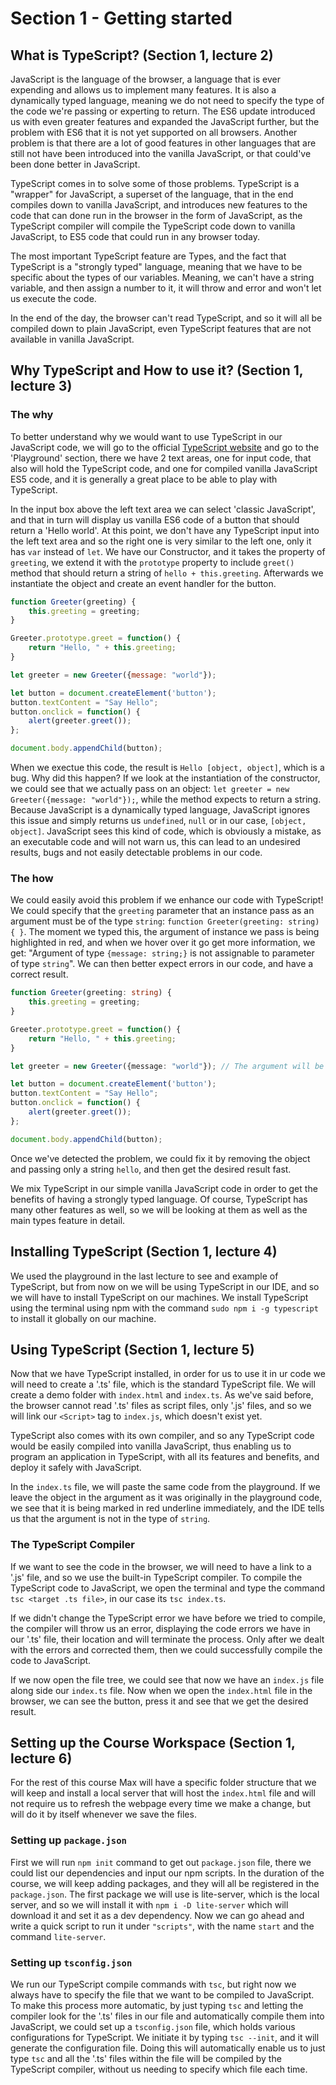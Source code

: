# Section 1 - Getting started

## What is TypeScript? (Section 1, lecture 2)

JavaScript is the language of the browser, a language that is ever expending and allows us to implement many features. It is also a dynamically typed language, meaning we do not need to specify the type of the code we're passing or experting to return. The ES6 update introduced us with even greater features and expanded the JavaScript further, but the problem with ES6 that it is not yet supported on all browsers. Another problem is that there are a lot of good features in other languages that are still not have been introduced into the vanilla JavaScript, or that could've been done better in JavaScript.

TypeScript comes in to solve some of those problems. TypeScript is a "wrapper" for JavaScript, a superset of the language, that in the end compiles down to vanilla JavaScript, and introduces new features to the code that can done run in the browser in the form of JavaScript, as the TypeScript compiler will compile the TypeScript code down to vanilla JavaScript, to ES5 code that could run in any browser today.

The most important TypeScript feature are Types, and the fact that TypeScript is a "strongly typed" language, meaning that we have to be specific about the types of our variables. Meaning, we can't have a string variable, and then assign a number to it, it will throw and error and won't let us execute the code.

In the end of the day, the browser can't read TypeScript, and so it will all be compiled down to plain JavaScript, even TypeScript features that are not available in vanilla JavaScript.

## Why TypeScript and How to use it? (Section 1, lecture 3)

### The why

To better understand why we would want to use TypeScript in our JavaScript code, we will go to the official [TypeScript website](typescriptlang.org) and go to the 'Playground' section, there we have 2 text areas, one for input code, that also will hold the TypeScript code, and one for compiled vanilla JavaScript ES5 code, and it is generally a great place to be able to play with TypeScript.

In the input box above the left text area we can select 'classic JavaScript', and that in turn will display us vanilla ES6 code of a button that should return a 'Hello world'. At this point, we don't have any TypeScript input into the left text area and so the right one is very similar to the left one, only it has `var` instead of `let`. We have our Constructor, and it takes the property of `greeting`, we extend it with the `prototype` property to include `greet()` method that should return a string of `hello + this.greeting`. Afterwards we instantiate the object and create an event handler for the button.

```js
function Greeter(greeting) {
    this.greeting = greeting;
}

Greeter.prototype.greet = function() {
    return "Hello, " + this.greeting;
}

let greeter = new Greeter({message: "world"});  

let button = document.createElement('button');
button.textContent = "Say Hello";
button.onclick = function() {
    alert(greeter.greet());
};

document.body.appendChild(button);
```

When we exectue this code, the result is `Hello [object, object]`, which is a bug. Why did this happen? If we look at the instantiation of the constructor, we could see that we actually pass on an object: `let greeter = new Greeter({message: "world"});`, while the method expects to return a string. Because JavaScript is a dynamically typed language, JavaScript ignores this issue and simply returns us `undefined`, `null` or in our case, `[object, object]`. JavaScript sees this kind of code, which is obviously a mistake, as an executable code and will not warn us, this can lead to an undesired results, bugs and not easily detectable problems in our code.

### The how

We could easily avoid this problem if we enhance our code with TypeScript! We could specify that the `greeting` parameter that an instance pass as an argument must be of the type `string`: `function Greeter(greeting: string) { }`. The moment we typed this, the argument of instance we pass is being highlighted in red, and when we hover over it go get more information, we get: "Argument of type `{message: string;}` is not assignable to parameter of type `string`". We can then better expect errors in our code, and have a correct result.

```ts
function Greeter(greeting: string) {
    this.greeting = greeting;
}

Greeter.prototype.greet = function() {
    return "Hello, " + this.greeting;
}

let greeter = new Greeter({message: "world"}); // The argument will be marked in a red underline

let button = document.createElement('button');
button.textContent = "Say Hello";
button.onclick = function() {
    alert(greeter.greet());
};

document.body.appendChild(button);
```

Once we've detected the problem, we could fix it by removing the object and passing only a string `hello`, and then get the desired result fast.

We mix TypeScript in our simple vanilla JavaScript code in order to get the benefits of having a strongly typed language. Of course, TypeScript has many other features as well, so we will be looking at them as well as the main types feature in detail.

## Installing TypeScript (Section 1, lecture 4)

We used the playground in the last lecture to see and example of TypeScript, but from now on we will be using TypeScript in our IDE, and so we will have to install TypeScript on our machines. We install TypeScript using the terminal using npm with the command `sudo npm i -g typescript` to install it globally on our machine.

## Using TypeScript (Section 1, lecture 5)

Now that we have TypeScript installed, in order for us to use it in ur code we will need to create a '.ts' file, which is the standard TypeScript file. We will create a demo folder with `index.html` and `index.ts`. As we've said before, the browser cannot read '.ts' files as script files, only '.js' files, and so we will link our `<Script>` tag to `index.js`, which doesn't exist yet.

TypeScript also comes with its own compiler, and so any TypeScript code would be easily compiled into vanilla JavaScript, thus enabling us to program an application in TypeScript, with all its features and benefits, and deploy it safely with JavaScript.

In the `index.ts` file, we will paste the same code from the playground. If we leave the object in the argument as it was originally in the playground code, we see that it is being marked in red underline immediately, and the IDE tells us that the argument is not in the type of `string`.

### The TypeScript Compiler

If we want to see the code in the browser, we will need to have a link to a '.js' file, and so we use the built-in TypeScript compiler. To compile the TypeScript code to JavaScript, we open the terminal and type the command `tsc <target .ts file>`, in our case its `tsc index.ts`.

If we didn't change the TypeScript error we have before we tried to compile, the compiler will throw us an error, displaying the code errors we have in our '.ts' file, their location and will terminate the process. Only after we dealt with the errors and corrected them, then we could successfully compile the code to JavaScript.

If we now open the file tree, we could see that now we have an `index.js` file along side our `index.ts` file. Now when we open the `index.html` file in the browser, we can see the button, press it and see that we get the desired result.

## Setting up the Course Workspace (Section 1, lecture 6)

For the rest of this course Max will have a specific folder structure that we will keep and install a local server that will host the `index.html` file and will not require us to refresh the webpage every time we make a change, but will do it by itself whenever we save the files.

### Setting up `package.json`

First we will run `npm init` command to get out `package.json` file, there we could list our dependencies and input our npm scripts. In the duration of the course, we will keep adding packages, and they will all be registered in the `package.json`. The first package we will use is lite-server, which is the local server, and so we will install it with `npm i -D lite-server` which will download it and set it as a dev dependency. Now we can go ahead and write a quick script to run it under `"scripts"`, with the name `start` and the command `lite-server`.

### Setting up `tsconfig.json`

We run our TypeScript compile commands with `tsc`, but right now we always have to specify the file that we want to be compiled to JavaScript. To make this process more automatic, by just typing `tsc` and letting the compiler look for the '.ts' files in our file and automatically compile them into JavaScript, we could set up a `tsconfig.json` file, which holds various configurations for TypeScript. We initiate it by typing `tsc --init`, and it will generate the configuration file. Doing this will automatically enable us to just type `tsc` and all the '.ts' files within the file will be compiled by the TypeScript compiler, without us needing to specify which file each time.